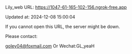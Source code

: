Lily_web URL: https://1047-61-165-102-156.ngrok-free.app

Updated at: 2024-12-08 15:00:04

If you cannot open this URL, the server might be down.

Please contact: 

goley04@foxmail.com Or Wechat:GL_yeaH